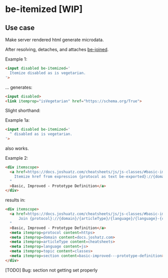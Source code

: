 # be-itemized [WIP]

## Use case

Make server rendered html generate microdata.

After resolving, detaches, and attaches [be-joined](https://github.com/bahrus/be-joined).

Example 1:

```html
<input disabled be-itemized='
  Itemize disabled as is vegetarian.
'>
```

... generates:

```html
<input disabled>
<link itemprop="isVegetarian" href="https://schema.org/True">
```

Slight shorthand:

Example 1a:

```html
<input disabled be-itemized='
  ^ disabled as is vegetarian.
'>
```

also works.


Example 2:

```html
<div itemscope>
  <a href=https://docs.joshuatz.com/cheatsheets/js/js-classes/#basic-improved---prototype-definition be-itemized="
    Itemize href from expression {protocol as text be-exported}://{domain}/{articleType}/{language}/{language}-{classes}/#{section}.
  "
  >Basic, Improved - Prototype Definition</a>
</div>
```

results in:

```html
<div itemscope>
  <a href=https://docs.joshuatz.com/cheatsheets/js/js-classes/#basic-improved---prototype-definition be-joined="
      Join {protocol}://{domain}/{articleType}/{language}/{language}-{classes}/#{section} as href.
  "
  >Basic, Improved - Prototype Definition</a>
  <meta itemprop=protocol content=https>
  <meta itemprop=domain content=docs.joshatz.com>
  <meta itemprop=articleType content=cheatsheets>
  <meta itemprop=language content=js>
  <meta itemprop=topic content=classes>
  <meta itemprop=section content=basic-improved---prototype-definition>
</div>
```

[TODO] Bug:  section not getting set properly





